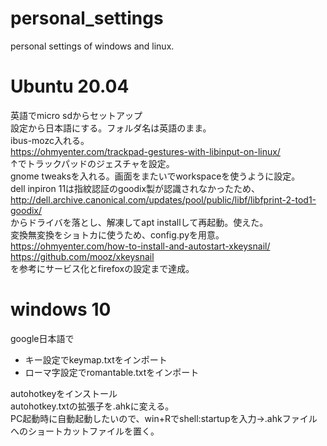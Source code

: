 # personal_settings
personal settings of windows and linux.
# Ubuntu 20.04
英語でmicro sdからセットアップ  
設定から日本語にする。フォルダ名は英語のまま。  
ibus-mozc入れる。  
https://ohmyenter.com/trackpad-gestures-with-libinput-on-linux/  
↑でトラックパッドのジェスチャを設定。  
gnome tweaksを入れる。画面をまたいでworkspaceを使うように設定。  
dell inpiron 11は指紋認証のgoodix製が認識されなかったため、http://dell.archive.canonical.com/updates/pool/public/libf/libfprint-2-tod1-goodix/  
からドライバを落とし、解凍してapt installして再起動。使えた。  
変換無変換をショトカに使うため、config.pyを用意。  
https://ohmyenter.com/how-to-install-and-autostart-xkeysnail/  
https://github.com/mooz/xkeysnail  
を参考にサービス化とfirefoxの設定まで達成。  
# windows 10
google日本語で  
- キー設定でkeymap.txtをインポート  
- ローマ字設定でromantable.txtをインポート  

autohotkeyをインストール  
autohotkey.txtの拡張子を.ahkに変える。  
PC起動時に自動起動したいので、win+Rでshell:startupを入力→.ahkファイルへのショートカットファイルを置く。  
